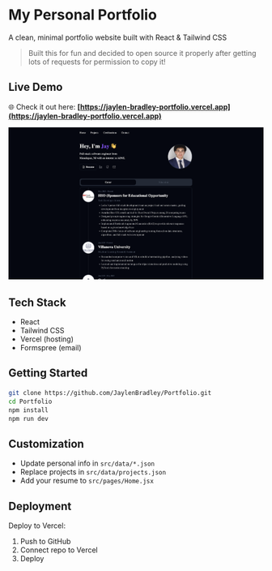 # My Personal Portfolio

A clean, minimal portfolio website built with React & Tailwind CSS

> Built this for fun and decided to open source it properly after getting lots of requests for permission to copy it!

## Live Demo

🌐 Check it out here: **[https://jaylen-bradley-portfolio.vercel.app](https://jaylen-bradley-portfolio.vercel.app)**

![Portfolio Screenshot](public/portfolio_home.png)

## Tech Stack

- React
- Tailwind CSS
- Vercel (hosting)
- Formspree (email)

## Getting Started

```bash
git clone https://github.com/JaylenBradley/Portfolio.git
cd Portfolio
npm install
npm run dev
```

## Customization

- Update personal info in `src/data/*.json`
- Replace projects in `src/data/projects.json`
- Add your resume to `src/pages/Home.jsx`

## Deployment

Deploy to Vercel:

1. Push to GitHub
2. Connect repo to Vercel
3. Deploy
